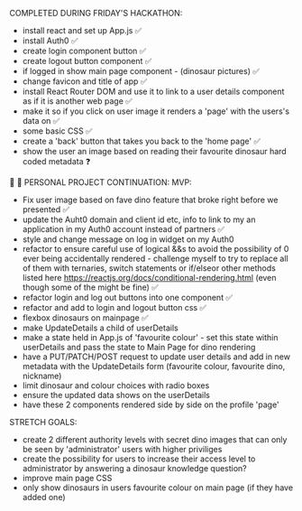 COMPLETED DURING FRIDAY'S HACKATHON:
- install react and set up App.js ✅
- install Auth0 ✅
- create login component button ✅
- create logout button component ✅
- if logged in show main page component - (dinosaur pictures) ✅
- change favicon and title of app ✅
- install React Router DOM and use it to link to a user details component as if it is another web page ✅
- make it so if you click on user image it renders a 'page' with the users's data on ✅
- some basic CSS ✅
- create a 'back' button that takes you back to the 'home page' ✅
- show the user an image based on reading their favourite dinosaur hard coded metadata ❓

🦕 🦖 PERSONAL PROJECT CONTINUATION:
MVP:
- Fix user image based on fave dino feature that broke right before we presented ✅
- update the Auht0 domain and client id etc, info to link to my an application in my Auth0 account instead of partners ✅
- style and change message on log in widget on my Auth0
- refactor to ensure careful use of logical &&s to avoid the possibility of 0 ever being accidentally rendered - challenge myself to try to replace all of them with ternaries, switch statements or if/elseor other methods listed here https://reactjs.org/docs/conditional-rendering.html (even though some of the might be fine) ✅
- refactor login and log out buttons into one component ✅
- refactor and add to login and logout button css ✅
- flexbox dinosaurs on mainpage ✅
- make UpdateDetails a child of userDetails
- make a state held in App.js of 'favourite colour' - set this state within userDetails and pass the state to Main Page for dino rendering
- have a PUT/PATCH/POST request to update user details and add in new metadata with the UpdateDetails form (favourite colour, favourite dino, nickname)
- limit dinosaur and colour choices with radio boxes
- ensure the updated data shows on the userDetails
- have these 2 components rendered side by side on the profile 'page'

STRETCH GOALS:
- create 2 different authority levels with secret dino images that can only be seen by 'administrator' users with higher priviliges
- create the possibility for users to increase their access level to administrator by answering a dinosaur knowledge question?
- improve main page CSS
- only show dinosaurs in users favourite colour on main page (if they have added one)